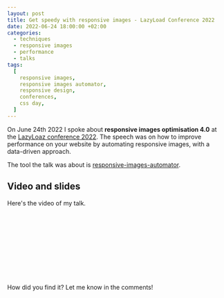 ```yaml
---
layout: post
title: Get speedy with responsive images - LazyLoad Conference 2022
date: 2022-06-24 18:00:00 +02:00
categories:
  - techniques
  - responsive images
  - performance
  - talks
tags:
  [
    responsive images,
    responsive images automator,
    responsive design,
    conferences,
    css day,
  ]
---
```


On June 24th 2022 I spoke about **responsive images optimisation 4.0** at the [LazyLoaz conference 2022](https://webdirections.org/lazyload/). The speech was on how to improve performance on your website by automating responsive images, with a data-driven approach.

The tool the talk was about is [responsive-images-automator](https://github.com/verlok/responsive-images-automator).

## Video and slides

Here's the video of my talk.

<div class="videoWrapper">
  <iframe class="lazy" width="100%" height="auto" data-src="https://www.youtube.com/embed/vuWH34f6uds" title="" frameborder="0" allow="accelerometer; autoplay; clipboard-write; encrypted-media; gyroscope; picture-in-picture" allowfullscreen></iframe>
</div>

How did you find it? Let me know in the comments!